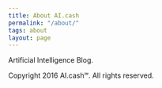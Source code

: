 ```yaml
---
title: About AI.cash
permalink: "/about/"
tags: about
layout: page
---
```


Artificial Intelligence Blog.

Copyright 2016 AI.cash℠. All rights reserved.
